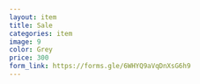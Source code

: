 ```yaml
---
layout: item
title: Sale 
categories: item
image: 9
color: Grey
price: 300
form_link: https://forms.gle/6WHYQ9aVqDnXsG6h9
---
```

